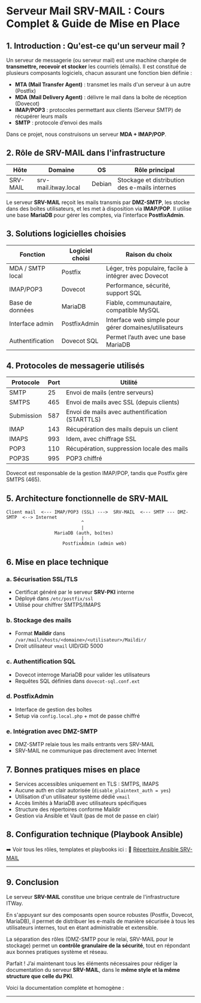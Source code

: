 # Serveur Mail SRV-MAIL : Cours Complet & Guide de Mise en Place

## 1. Introduction : Qu'est-ce qu'un serveur mail ?

Un serveur de messagerie (ou serveur mail) est une machine chargée de **transmettre, recevoir et stocker** les courriels (émails). Il est constitué de plusieurs composants logiciels, chacun assurant une fonction bien définie :

* **MTA (Mail Transfer Agent)** : transmet les mails d'un serveur à un autre (Postfix)
* **MDA (Mail Delivery Agent)** : délivre le mail dans la boîte de réception (Dovecot)
* **IMAP/POP3** : protocoles permettant aux clients (Serveur SMTP) de récupérer leurs mails
* **SMTP** : protocole d’envoi des mails

Dans ce projet, nous construisons un serveur **MDA + IMAP/POP**.

## 2. Rôle de SRV-MAIL dans l'infrastructure

| Hôte     | Domaine              | OS     | Rôle principal                                |
| -------- | -------------------- | ------ | --------------------------------------------- |
| SRV-MAIL | srv-mail.itway.local | Debian | Stockage et distribution des e-mails internes |

Le serveur **SRV-MAIL** reçoit les mails transmis par **DMZ-SMTP**, les stocke dans des boîtes utilisateurs, et les met à disposition via **IMAP/POP**. Il utilise une base **MariaDB** pour gérer les comptes, via l’interface **PostfixAdmin**.

## 3. Solutions logicielles choisies

| Fonction         | Logiciel choisi | Raison du choix                                       |
| ---------------- | --------------- | ----------------------------------------------------- |
| MDA / SMTP local | Postfix         | Léger, très populaire, facile à intégrer avec Dovecot |
| IMAP/POP3        | Dovecot         | Performance, sécurité, support SQL                    |
| Base de données  | MariaDB         | Fiable, communautaire, compatible MySQL               |
| Interface admin  | PostfixAdmin    | Interface web simple pour gérer domaines/utilisateurs |
| Authentification | Dovecot SQL     | Permet l’auth avec une base MariaDB                   |

## 4. Protocoles de messagerie utilisés

| Protocole  | Port | Utilité                                         |
| ---------- | ---- | ----------------------------------------------- |
| SMTP       | 25   | Envoi de mails (entre serveurs)                 |
| SMTPS      | 465  | Envoi de mails avec SSL (depuis clients)        |
| Submission | 587  | Envoi de mails avec authentification (STARTTLS) |
| IMAP       | 143  | Récupération des mails depuis un client         |
| IMAPS      | 993  | Idem, avec chiffrage SSL                        |
| POP3       | 110  | Récupération, suppression locale des mails      |
| POP3S      | 995  | POP3 chiffré                                    |

Dovecot est responsable de la gestion IMAP/POP, tandis que Postfix gère SMTPS (465).

## 5. Architecture fonctionnelle de SRV-MAIL

```
Client mail  <--- IMAP/POP3 (SSL) --->  SRV-MAIL  <--- SMTP --- DMZ-SMTP  <--> Internet
                            ^
                            |
                  MariaDB (auth, boîtes)
                            |
                     PostfixAdmin (admin web)
```

## 6. Mise en place technique

### a. Sécurisation SSL/TLS

* Certificat généré par le serveur **SRV-PKI** interne
* Déployé dans `/etc/postfix/ssl`
* Utilisé pour chiffrer SMTPS/IMAPS

### b. Stockage des mails

* Format **Maildir** dans `/var/mail/vhosts/<domaine>/<utilisateur>/Maildir/`
* Droit utilisateur `vmail` UID/GID 5000

### c. Authentification SQL

* Dovecot interroge MariaDB pour valider les utilisateurs
* Requêtes SQL définies dans `dovecot-sql.conf.ext`

### d. PostfixAdmin

* Interface de gestion des boîtes
* Setup via `config.local.php` + mot de passe chiffré

### e. Intégration avec DMZ-SMTP

* DMZ-SMTP relaie tous les mails entrants vers SRV-MAIL
* SRV-MAIL ne communique pas directement avec Internet

## 7. Bonnes pratiques mises en place

* Services accessibles uniquement en TLS : SMTPS, IMAPS
* Aucune auth en clair autorisée (`disable_plaintext_auth = yes`)
* Utilisation d'un utilisateur système dédié `vmail`
* Accès limités à MariaDB avec utilisateurs spécifiques
* Structure des répertoires conforme Maildir
* Gestion via Ansible et Vault (pas de mot de passe en clair)

## 8. Configuration technique (Playbook Ansible)

➡️ Voir tous les rôles, templates et playbooks ici :
📁 [Répertoire Ansible SRV-MAIL](./roles/srv-mail/)

---

## 9. Conclusion

Le serveur **SRV-MAIL** constitue une brique centrale de l'infrastructure ITWay.

En s'appuyant sur des composants open source robustes (Postfix, Dovecot, MariaDB), il permet de distribuer les e-mails de manière sécurisée à tous les utilisateurs internes, tout en étant administrable et extensible.

La séparation des rôles (DMZ-SMTP pour le relai, SRV-MAIL pour le stockage) permet un **contrôle granulaire de la sécurité**, tout en répondant aux bonnes pratiques système et réseau.



Parfait ! J’ai maintenant tous les éléments nécessaires pour rédiger la documentation du serveur **SRV-MAIL**, dans le **même style et la même structure que celle du PKI**.

Voici la documentation complète et homogène :

---